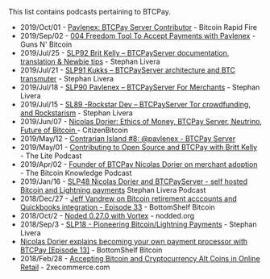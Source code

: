 This list contains podcasts pertaining to BTCPay.

* 2019/Oct/01 - [Pavlenex: BTCPay Server Contributor](https://anchor.fm/john-vallis/episodes/Pavlenex-BTCPay-Server-Contributor-e5ntoo) - Bitcoin Rapid Fire
* 2019/Sep/02 - [004 Freedom Tool To Accept Payments with Pavlenex](https://gunsnbitcoin.com/podcast/ep4/) - Guns N' Bitcoin
* 2019/Jul/25 - [SLP92 Brit Kelly – BTCPayServer documentation, translation & Newbie tips](https://stephanlivera.com/episode/92/) - Stephan Livera
* 2019/Jul/21 - [SLP91 Kukks – BTCPayServer architecture and BTC transmuter](https://stephanlivera.com/episode/91/) - Stephan Livera
* 2019/Jul/18 - [SLP90 Pavlenex – BTCPayServer For Merchants](https://stephanlivera.com/episode/90/) - Stephan Livera
* 2019/Jul/15 - [SL89 -Rockstar Dev – BTCPayServer Tor crowdfunding, and Rockstarism](https://stephanlivera.com/episode/89/) - Stephan Livera
* 2019/Jun/07 - [Nicolas Dorier: Ethics of Money, BTCPay Server, Neutrino, Future of Bitcoin ](https://citizenbitcoin.world/episodes/nicolas-dorier-ethics-of-money-btcpay-s) - CitizenBitcoin
* 2019/May/12 - [Contrarian Island #8: @pavlenex - BTCPay Server](https://podcasts.apple.com/us/podcast/contrarian-island-8-pavlenex-btcpay-server/id1455370013?i=1000437815537)
* 2019/May/01 - [Contributing to Open Source and BTCPay with Britt Kelly](http://thelitepodcast.libsyn.com/contributing-to-open-source-and-btcpay-with-britt-kelly) - The Lite Podcast
* 2019/Apr/02 - [Founder of BTCPay Nicolas Dorier on merchant adoption](https://www.bitcoin.kn/2019/4/nicolas-dorier-merchant-adoption/) - The Bitcoin Knowledge Podcast
* 2019/Jan/16 - [SLP48 Nicolas Dorier and BTCPayServer - self hosted Bitcoin and Lightning payments](https://stephanlivera.com/episode/48) Stephan Livera Podcast
* 2018/Dec/27 - [Jeff Vandrew on Bitcoin retirement acccounts and Quickbooks integration - Episode 33](https://bottomshelfbitcoin.com/jeff-vandrew-on-bitcoin-retirement-acccounts-and-quickbooks-integration-ep-33/) - BottomShelf Bitcoin
* 2018/Oct/2 - [Noded 0.27.0 with Vortex](https://noded.org/podcast/noded-0270-with-vortex/) - nodded.org
* 2018/Sep/3 - [SLP18 - Pioneering Bitcoin/Lightning Payments](https://www.stitcher.com/podcast/stephan-livera-podcast/e/56078490) - Stephan Livera
* [Nicolas Dorier explains becoming your own payment processor with BTCPay [Episode 13]](https://bottomshelfbitcoin.com/nicolas-dorier-explains-btcpay-episode-13/) -  BottomShelf Bitcoin
* 2018/Feb/28 - [Accepting Bitcoin and Cryptocurrency Alt Coins in Online Retail](https://2xecommerce.com/podcast/ep117/) - 2xecommerce.com

